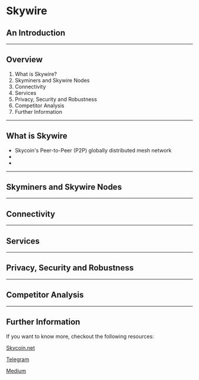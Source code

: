 # Skywire
## An Introduction

---

## Overview
1. What is Skywire?
2. Skyminers and Skywire Nodes
3. Connectivity
4. Services
5. Privacy, Security and Robustness
6. Competitor Analysis
7. Further Information

---

## What is Skywire
- Skycoin's Peer-to-Peer (P2P) globally distributed mesh network
- 
- 

---

## Skyminers and Skywire Nodes

---

## Connectivity

---

## Services

---

## Privacy, Security and Robustness

---

## Competitor Analysis

---

## Further Information
If you want to know more, checkout the following resources:

[Skycoin.net](https://skycoin.net)

[Telegram](https://t.me/skywire)

[Medium](https://medium.com/skycoin)